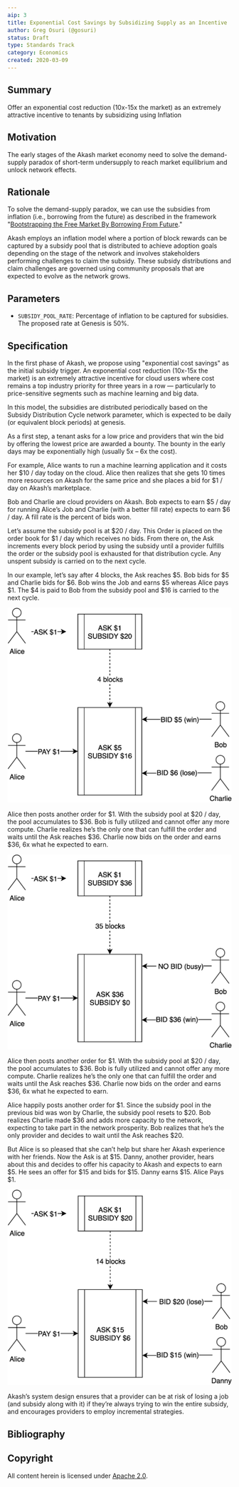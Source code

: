 ```yaml
---
aip: 3
title: Exponential Cost Savings by Subsidizing Supply as an Incentive
author: Greg Osuri (@gosuri)
status: Draft
type: Standards Track
category: Economics
created: 2020-03-09
---
```


## Summary

Offer an exponential cost reduction (10x-15x the market) as an extremely attractive incentive to tenants by subsidizing using Inflation

## Motivation

The early stages of the Akash market economy need to solve the demand-supply paradox of short-term undersupply to reach market equilibrium and unlock network effects.

## Rationale

To solve the demand-supply paradox, we can use the subsidies from inflation (i.e., borrowing from the future) as described in the framework "[Bootstrapping the Free Market By Borrowing From Future]."

Akash employs an inflation model where a portion of block rewards can be captured by a subsidy pool that is distributed to achieve adoption goals depending on the stage of the network and involves stakeholders performing challenges to claim the subsidy. These subsidy distributions and claim challenges are governed using community proposals that are expected to evolve as the network grows. 

## Parameters

- `SUBSIDY_POOL_RATE`: Percentage of inflation to be captured for subsidies. The proposed rate at Genesis is 50%.

## Specification

In the first phase of Akash, we propose using "exponential cost savings" as the initial subsidy trigger. An exponential cost reduction (10x-15x the market) is an extremely attractive incentive for cloud users where cost remains a top industry priority for three years in a row — particularly to price-sensitive segments such as machine learning and big data.

In this model, the subsidies are distributed periodically based on the Subsidy Distribution Cycle network parameter, which is expected to be daily (or equivalent block periods) at genesis.

As a first step, a tenant asks for a low price and providers that win the bid by offering the lowest price are awarded a bounty. The bounty in the early days may be exponentially high (usually 5x – 6x the cost).

For example, Alice wants to run a machine learning application and it costs her $10 / day today on the cloud. Alice then realizes that she gets 10 times more resources on Akash for the same price and she places a bid for $1 / day on Akash’s marketplace.

Bob and Charlie are cloud providers on Akash. Bob expects to earn $5 / day for running Alice’s Job and Charlie (with a better fill rate) expects to earn $6 / day.  A fill rate is the percent of bids won.

Let’s assume the subsidy pool is at $20 / day. This Order is placed on the order book for $1 / day which receives no bids. From there on, the Ask increments every block period by using the subsidy until a provider fulfills the order or the subsidy pool is exhausted for that distribution cycle. Any unspent subsidy is carried on to the next cycle.

In our example, let’s say after 4 blocks, the Ask reaches $5. Bob bids for $5 and Charlie bids for $6. Bob wins the Job and earns $5 whereas Alice pays $1. The $4 is paid to Bob from the subsidy pool and $16 is carried to the next cycle. 

![case1](../assets/aip-3/case1.png)

Alice then posts another order for $1. With the subsidy pool at $20 / day, the pool accumulates to $36. Bob is fully utilized and cannot offer any more compute. Charlie realizes he’s the only one that can fulfill the order and waits until the Ask reaches $36. Charlie now bids on the order and earns $36, 6x what he expected to earn. 

![case2](../assets/aip-3/case2.png)

Alice then posts another order for $1. With the subsidy pool at $20 / day, the pool accumulates to $36. Bob is fully utilized and cannot offer any more compute. Charlie realizes he’s the only one that can fulfill the order and waits until the Ask reaches $36. Charlie now bids on the order and earns $36, 6x what he expected to earn. 

Alice happily posts another order for $1. Since the subsidy pool in the previous bid was won by Charlie, the subsidy pool resets to $20. Bob realizes Charlie made $36 and adds more capacity to the network, expecting to take part in the network prosperity. Bob realizes that he’s the only provider and decides to wait until the Ask reaches $20. 

But Alice is so pleased that she can’t help but share her Akash experience with her friends. Now the Ask is at $15. Danny, another provider, hears about this and decides to offer his capacity to Akash and expects to earn $5. He sees an offer for $15 and bids for $15. Danny earns $15. Alice Pays $1.

![case3](../assets/aip-3/case3.png)

Akash’s system design ensures that a provider can be at risk of losing a job (and subsidy along with it) if they’re always trying to win the entire subsidy, and encourages providers to employ incremental strategies.

## Bibliography

[Bootstrapping the Free Market By Borrowing From Future]: https://blog.akash.network/2019/10/07/bootstrapping-a-free-market-by-borrowing-from-the-future/

## Copyright

All content herein is licensed under [Apache 2.0](https://www.apache.org/licenses/LICENSE-2.0).
